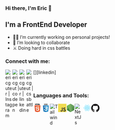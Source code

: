 ### Hi there, I'm Eric 👋

## I'm a FrontEnd Developer

- 👨‍💻 I’m currently working on personal projects!
- 👯 I’m looking to collaborate
- ⚔️ Doing hard in css battles

### Connect with me:

[<img align="left" alt="ericguter | Instagram" width="22px" src="https://cdn.jsdelivr.net/npm/simple-icons@v3/icons/instagram.svg" />][instagram]
[<img align="left" alt="ericgut | codepen" width="22px" src="https://cdn.jsdelivr.net/npm/simple-icons@v3/icons/codepen.svg" />][codepen]
[<img align="left" alt="ericguter | linkedin" width="22px" src="https://cdn.jsdelivr.net/npm/simple-icons@v3/icons/linkedin.svg" />][linkedin]
[<img align="left" alt="ericgut | cssbattle" width="22px" src="https://cssbattle.dev/images/logo-square.png" />][cssbattle]


</br>

### Languages and Tools:

<img align="left" alt="HTML5" width="26px" src="https://raw.githubusercontent.com/github/explore/80688e429a7d4ef2fca1e82350fe8e3517d3494d/topics/html/html.png" />
<img align="left" alt="CSS3" width="26px" src="https://raw.githubusercontent.com/github/explore/80688e429a7d4ef2fca1e82350fe8e3517d3494d/topics/css/css.png" />
<img align="left" alt="Tailwind" width="26px" src="![image](https://github.com/EricGut/EricGut/assets/26567556/aa545f8e-f3e6-43ab-902a-7d323725f4d7)
" />
<img align="left" alt="JavaScript" width="26px" src="https://raw.githubusercontent.com/github/explore/80688e429a7d4ef2fca1e82350fe8e3517d3494d/topics/javascript/javascript.png" />
<img align="left" alt="Node.js" width="26px" src="https://raw.githubusercontent.com/github/explore/80688e429a7d4ef2fca1e82350fe8e3517d3494d/topics/nodejs/nodejs.png" />
<img align="left" alt="NextJs" width="26px" src="https://www.svgrepo.com/show/354113/nextjs-icon.svg"/>
<img align="left" alt="react" width="26px" src="https://raw.githubusercontent.com/github/explore/80688e429a7d4ef2fca1e82350fe8e3517d3494d/topics/react/react.png"/>
<img align="left" alt="GitHub" width="26px" src="https://raw.githubusercontent.com/github/explore/78df643247d429f6cc873026c0622819ad797942/topics/github/github.png" />
</br>
</br>

[instagram]: https://instagram.com/ericguter
[codepen]: https://codepen.io/ericgut
[cssbattle]:https://cssbattle.dev/player/ericgut

